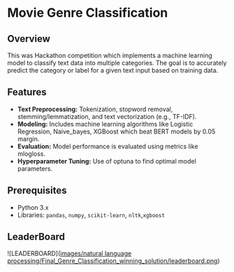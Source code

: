 # Movie Genre Classification

## Overview
This was Hackathon competition which implements a machine learning model to classify text data into multiple categories. The goal is to accurately predict the category or label for a given text input based on training data.

## Features
- **Text Preprocessing:** Tokenization, stopword removal, stemming/lemmatization, and text vectorization (e.g., TF-IDF).
- **Modeling:** Includes machine learning algorithms like Logistic Regression, Naive_bayes, XGBoost which beat BERT models by 0.05 margin.
- **Evaluation:** Model performance is evaluated using metrics like mlogloss.
- **Hyperparameter Tuning:** Use of optuna to find optimal model parameters.

## Prerequisites
- Python 3.x
- Libraries: `pandas`, `numpy`, `scikit-learn`, `nltk`,`xgboost`

## LeaderBoard
![LEADERBOARD]([images/natural language processing/Final_Genre_Classification_winning_solution/leaderboard.png](https://github.com/AmulPatil/Case-Studies/blob/master/natural%20language%20processing/Final_Genre_Classification_winning_solution/leaderboard.png))

